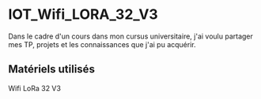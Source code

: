 # IOT_Wifi_LORA_32_V3

Dans le cadre d'un cours dans mon cursus universitaire, j'ai voulu partager mes TP, projets et les connaissances que j'ai pu acquérir.

## Matériels utilisés 
Wifi LoRa 32 V3
